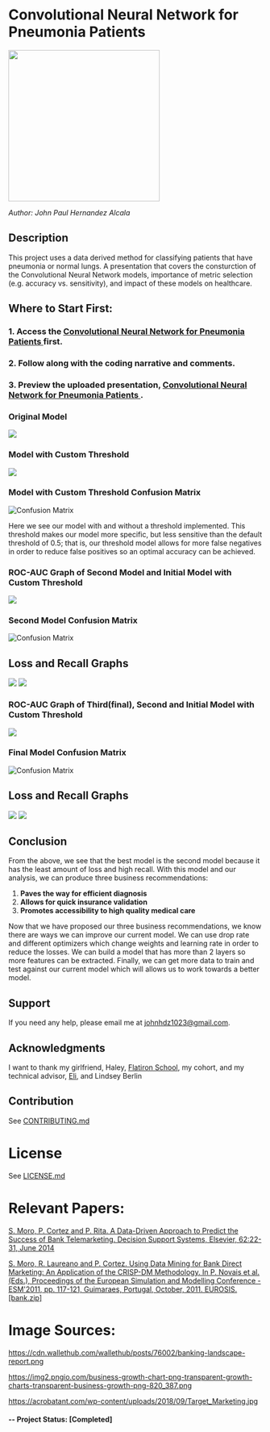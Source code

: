 # Convolutional Neural Network for Pneumonia Patients 

<img src="https://miro.medium.com/max/612/1*7OObzMi5WbGiY4QprfJ3Lw.jpeg" width="300">

*Author: John Paul Hernandez Alcala*

## Description 
This project uses a data derived method for classifying patients that have pneumonia or normal lungs. A presentation that covers the consturction of the Convolutional Neural Network models, importance of metric selection (e.g. accuracy vs. sensitivity), and impact of these models on healthcare.



## Where to Start First:

### 1. Access the [Convolutional Neural Network for Pneumonia Patients ](https://nbviewer.jupyter.org/github/JohnPaulHernandezAlcala/Image-Classification-with-Deep-Learning-of-Pneumonia/blob/main/convolution-neural-network-for-pneumonia-patients.ipynb) first.
### 2. Follow along with the coding narrative and comments.
### 3. Preview the uploaded presentation, [Convolutional Neural Network for Pneumonia Patients ](https://github.com/JohnPaulHernandezAlcala/Image-Classification-with-Deep-Learning-of-Pneumonia/blob/main/Convolutional-Neural-Network-for-Pneumonia-Patients.pdf).

### Original Model
![](https://github.com/JohnPaulHernandezAlcala/Image-Classification-with-Deep-Learning-of-Pneumonia/blob/main/Images/ROC-Initial-Model.png)

### Model with Custom Threshold
![](https://github.com/JohnPaulHernandezAlcala/Image-Classification-with-Deep-Learning-of-Pneumonia/blob/main/Images/ROC-Initial-Model-w-threshold.png)

### Model with Custom Threshold Confusion Matrix
![Confusion Matrix](https://github.com/JohnPaulHernandezAlcala/Image-Classification-with-Deep-Learning-of-Pneumonia/blob/main/Images/ConfusionMatrix-Initial-Model.PNG)

Here we see our model with and without a threshold implemented. This threshold makes our model more specific, but less sensitive than the default threshold of 0.5; that is, our threshold model allows for more false negatives in order to reduce false positives so an optimal accuracy can be achieved.


### ROC-AUC Graph of Second Model and Initial Model with Custom Threshold
![](https://github.com/JohnPaulHernandezAlcala/Image-Classification-with-Deep-Learning-of-Pneumonia/blob/main/Images/initial-and-second-model-ROC.png)

### Second Model Confusion Matrix
![Confusion Matrix](https://github.com/JohnPaulHernandezAlcala/Image-Classification-with-Deep-Learning-of-Pneumonia/blob/main/Images/Second-model-Confusion-Matrix.PNG)

## Loss and Recall Graphs
![](https://github.com/JohnPaulHernandezAlcala/Image-Classification-with-Deep-Learning-of-Pneumonia/blob/main/Images/Second-model-loss.png)
![](https://github.com/JohnPaulHernandezAlcala/Image-Classification-with-Deep-Learning-of-Pneumonia/blob/main/Images/Second-model-recall.png)

### ROC-AUC Graph of Third(final), Second and Initial Model with Custom Threshold
![](https://github.com/JohnPaulHernandezAlcala/Image-Classification-with-Deep-Learning-of-Pneumonia/blob/main/Images/Model_comparison.PNG)

### Final Model Confusion Matrix
![Confusion Matrix](https://github.com/JohnPaulHernandezAlcala/Image-Classification-with-Deep-Learning-of-Pneumonia/blob/main/Images/FinalConfusionMatrix.PNG)

## Loss and Recall Graphs
![](https://github.com/JohnPaulHernandezAlcala/Image-Classification-with-Deep-Learning-of-Pneumonia/blob/main/Images/final-model-loss.png)
![](https://github.com/JohnPaulHernandezAlcala/Image-Classification-with-Deep-Learning-of-Pneumonia/blob/main/Images/final-model-recall.png)


## Conclusion
From the above, we see that the best model is the second model because it has the least amount of loss and high recall. With this model and our analysis, we can produce three business recommendations:

1. **Paves the way for efficient diagnosis**
2. **Allows for quick insurance validation**
3. **Promotes accessibility to high quality medical care**

Now that we have proposed our three business recommendations, we know there are ways we can improve our current model. We can use drop rate and different optimizers which change weights and learning rate in order to reduce the losses. We can build a model that has more than 2 layers so more features can be extracted. Finally, we can get more data to train and test against our current model which will allows us to work towards a better model.


## Support
If you need any help, please email me at johnhdz1023@gmail.com.

## Acknowledgments
I want to thank my girlfriend, Haley, [Flatiron School](https://flatironschool.com/), my cohort, and my technical advisor, [Eli](http://linkedin.com/in/jacob-eli-thomas-4377037), and Lindsey Berlin

## Contribution
See [CONTRIBUTING.md](https://github.com/JohnPaulHernandezAlcala/House_Sale_Prices/blob/master/CONTRIBUTING.md)

# License
See [LICENSE.md](https://github.com/JohnPaulHernandezAlcala/House_Sale_Prices/blob/master/LICENSE.md)

# Relevant Papers:

[S. Moro, P. Cortez and P. Rita. A Data-Driven Approach to Predict the Success of Bank Telemarketing. Decision Support Systems, Elsevier, 62:22-31, June 2014](http://media.salford-systems.com/video/tutorial/2015/targeted_marketing.pdf)

[S. Moro, R. Laureano and P. Cortez. Using Data Mining for Bank Direct Marketing: An Application of the CRISP-DM Methodology. In P. Novais et al. (Eds.), Proceedings of the European Simulation and Modelling Conference - ESM'2011, pp. 117-121, Guimaraes, Portugal, October, 2011. EUROSIS. [bank.zip]](https://www.semanticscholar.org/paper/Using-data-mining-for-bank-direct-marketing%3A-an-of-Moro-Laureano/a175aeb08734fd669beaffd3d185a424a6f03b84)

# Image Sources:
https://cdn.wallethub.com/wallethub/posts/76002/banking-landscape-report.png

https://img2.pngio.com/business-growth-chart-png-transparent-growth-charts-transparent-business-growth-png-820_387.png

https://acrobatant.com/wp-content/uploads/2018/09/Target_Marketing.jpg

#### -- Project Status: [Completed]
